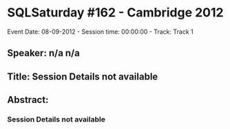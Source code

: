 # SQLSaturday #162 - Cambridge 2012
Event Date: 08-09-2012 - Session time: 00:00:00 - Track: Track 1
## Speaker: n/a n/a
## Title: Session Details not available
## Abstract:
### Session Details not available
